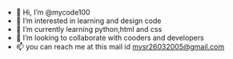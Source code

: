 - 👋 Hi, I’m @mycode100
- 👀 I’m interested in learning and design code
- 🌱 I’m currently learning python,html and css
- 💞️ I’m looking to collaborate with cooders and developers 
- 📫 you can reach me at this mail id mvsr26032005@gmail.com

<!---
mycode100/mycode100 is a ✨ special ✨ repository because its `README.md` (this file) appears on your GitHub profile.
You can click the Preview link to take a look at your changes.
--->
